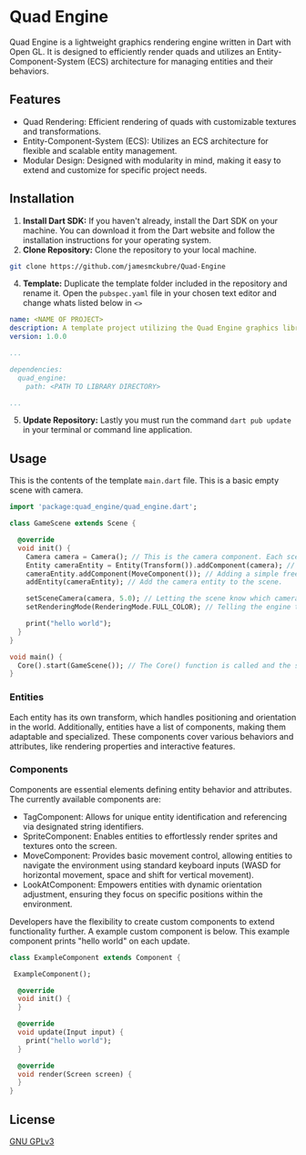 # Quad Engine

Quad Engine is a lightweight graphics rendering engine written in Dart with Open GL. It is designed to efficiently render quads and utilizes an Entity-Component-System (ECS) architecture for managing entities and their behaviors.

## Features
- Quad Rendering: Efficient rendering of quads with customizable textures and transformations.
- Entity-Component-System (ECS): Utilizes an ECS architecture for flexible and scalable entity management.
- Modular Design: Designed with modularity in mind, making it easy to extend and customize for specific project needs.

## Installation
1. **Install Dart SDK:** If you haven't already, install the Dart SDK on your machine. You can download it from the Dart website and follow the installation instructions for your operating system.
2. **Clone Repository:** Clone the repository to your local machine.
```bash
git clone https://github.com/jamesmckubre/Quad-Engine
```
4. **Template:** Duplicate the template folder included in the repository and rename it. Open the ```pubspec.yaml``` file in your chosen text editor and change whats listed below in ```<>```
```yaml
name: <NAME OF PROJECT>
description: A template project utilizing the Quad Engine graphics library.
version: 1.0.0

...

dependencies:
  quad_engine:
    path: <PATH TO LIBRARY DIRECTORY>

...
```
5. **Update Repository:** Lastly you must run the command ```dart pub update``` in your terminal or command line application.



## Usage
This is the contents of the template ```main.dart``` file. This is a basic empty scene with camera.


```dart
import 'package:quad_engine/quad_engine.dart';

class GameScene extends Scene {

  @override
  void init() {
    Camera camera = Camera(); // This is the camera component. Each scene requires a camera component.
    Entity cameraEntity = Entity(Transform()).addComponent(camera); // Create a entity to hold our camera component.
    cameraEntity.addComponent(MoveComponent()); // Adding a simple free move controller to the camera entity.
    addEntity(cameraEntity); // Add the camera entity to the scene.

    setSceneCamera(camera, 5.0); // Letting the scene know which camera should be active. Only one camera can be active at a time.
    setRenderingMode(RenderingMode.FULL_COLOR); // Telling the engine to draw all sprites at full colors as they are in the sprite sheet.

    print("hello world");
  }
}

void main() {
  Core().start(GameScene()); // The Core() function is called and the start(SCENE_NAME) lets the engine know where to start.
}
```
### Entities
Each entity has its own transform, which handles positioning and orientation in the world. Additionally, entities have a list of components, making them adaptable and specialized. These components cover various behaviors and attributes, like rendering properties and interactive features.

### Components
Components are essential elements defining entity behavior and attributes. The currently available components are:

- TagComponent: Allows for unique entity identification and referencing via designated string identifiers.
- SpriteComponent: Enables entities to effortlessly render sprites and textures onto the screen.
- MoveComponent: Provides basic movement control, allowing entities to navigate the environment using standard keyboard inputs (WASD for horizontal movement, space and shift for vertical movement).
- LookAtComponent: Empowers entities with dynamic orientation adjustment, ensuring they focus on specific positions within the environment.

Developers have the flexibility to create custom components to extend functionality further. A example custom component is below. This example component prints "hello world" on each update.
```dart
class ExampleComponent extends Component {

 ExampleComponent();

  @override
  void init() {
  }

  @override
  void update(Input input) {
    print("hello world");
  }

  @override
  void render(Screen screen) {
  }
}
```

## License

[GNU GPLv3](https://choosealicense.com/licenses/gpl-3.0/)
